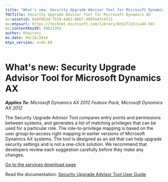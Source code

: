 ```yaml
---
title: "What's new: Security Upgrade Advisor Tool for Microsoft Dynamics AX"
TOCTitle: Security Upgrade Advisor Tool for Microsoft Dynamics AX
ms:assetid: ba9f0b3d-7539-4d83-80b7-409fe47c4f11
ms:mtpsurl: https://technet.microsoft.com/library/Dn527225(v=AX.60)
ms:contentKeyID: 59623353
author: Khairunj
ms.date: 04/18/2014
mtps_version: v=AX.60
---
```


# What's new: Security Upgrade Advisor Tool for Microsoft Dynamics AX 


_**Applies To:** Microsoft Dynamics AX 2012 Feature Pack, Microsoft Dynamics AX 2012_

The Security Upgrade Advisor Tool compares entry points and permissions between systems, and generates a list of matching privileges that can be used for a particular role. The role-to-privilege mapping is based on the user group–to–access right mapping in earlier versions of Microsoft Dynamics AX systems. The tool is designed as an aid that can help upgrade security settings and is not a one-click solution. We recommend that developers review each suggestion carefully before they make any changes.

[Go to the services download page](https://go.microsoft.com/fwlink/?linkid=228151)

Read the documentation: [Security Upgrade Advisor Tool User Guide](security-upgrade-advisor-tool-user-guide.md)

  


